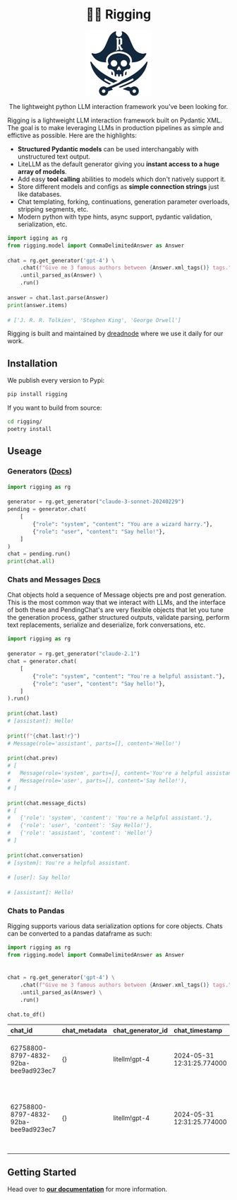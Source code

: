 <h1 align="center">
        🏴‍☠️ Rigging
    </h1>
    <p align="center">
        <img src="riggig-logo.svg" alt="Rigging Logo" width="150" align='center'/>
        <p align="center">The lightweight python LLM interaction framework you've been looking for.
        <br>

Rigging is a lightweight LLM interaction framework built on Pydantic XML. The goal is to make leveraging LLMs in production pipelines as simple and effictive as possible. Here are the highlights:

- **Structured Pydantic models** can be used interchangably with unstructured text output.
- LiteLLM as the default generator giving you **instant access to a huge array of models**.
- Add easy **tool calling** abilities to models which don't natively support it.
- Store different models and configs as **simple connection strings** just like databases.
- Chat templating, forking, continuations, generation parameter overloads, stripping segments, etc.
- Modern python with type hints, async support, pydantic validation, serialization, etc.

```py
import igging as rg
from rigging.model import CommaDelimitedAnswer as Answer

chat = rg.get_generator('gpt-4') \
    .chat(f"Give me 3 famous authors between {Answer.xml_tags()} tags.") \
    .until_parsed_as(Answer) \
    .run()

answer = chat.last.parse(Answer)
print(answer.items)

# ['J. R. R. Tolkien', 'Stephen King', 'George Orwell']
```

Rigging is built and maintained by [dreadnode](https://dreadnode.io) where we use it daily for our work.

## Installation
We publish every version to Pypi:
```bash
pip install rigging
```

If you want to build from source:
```bash
cd rigging/
poetry install
```

## Useage 

### Generators ([**Docs**](https://rigging.dreadnode.io/topics/generators/))

```py
import rigging as rg 

generator = rg.get_generator("claude-3-sonnet-20240229") 
pending = generator.chat(
    [
        {"role": "system", "content": "You are a wizard harry."},
        {"role": "user", "content": "Say hello!"},
    ]
)
chat = pending.run()
print(chat.all)
```

### Chats and Messages [**Docs**](https://rigging.dreadnode.io/topics/chats-and-messages/)

Chat objects hold a sequence of Message objects pre and post generation. This is the most common way that we interact with LLMs, and the interface of both these and PendingChat's are very flexible objects that let you tune the generation process, gather structured outputs, validate parsing, perform text replacements, serialize and deserialize, fork conversations, etc.

```python
import rigging as rg

generator = rg.get_generator("claude-2.1")
chat = generator.chat(
    [
        {"role": "system", "content": "You're a helpful assistant."},
        {"role": "user", "content": "Say hello!"},
    ]
).run()

print(chat.last)
# [assistant]: Hello!

print(f"{chat.last!r}")
# Message(role='assistant', parts=[], content='Hello!')

print(chat.prev)
# [
#   Message(role='system', parts=[], content='You're a helpful assistant.'),
#   Message(role='user', parts=[], content='Say hello!'),
# ]

print(chat.message_dicts)
# [
#   {'role': 'system', 'content': 'You're a helpful assistant.'},
#   {'role': 'user', 'content': 'Say Hello!'},
#   {'role': 'assistant', 'content': 'Hello!'}
# ]

print(chat.conversation)
# [system]: You're a helpful assistant.

# [user]: Say hello!

# [assistant]: Hello!
```

### Chats to Pandas

Rigging supports various data serialization options for core objects. Chats can be converted to a pandas dataframe as such:

```python
import rigging as rg
from rigging.model import CommaDelimitedAnswer as Answer


chat = rg.get_generator('gpt-4') \
    .chat(f"Give me 3 famous authors between {Answer.xml_tags()} tags.") \
    .until_parsed_as(Answer) \
    .run()

chat.to_df()

```

| chat_id                              | chat_metadata   | chat_generator_id   | chat_timestamp             | generated   | message_id                           | role      | content                                                                                  | parts                                                                                  |
|:-------------------------------------|:----------------|:--------------------|:---------------------------|:------------|:-------------------------------------|:----------|:-----------------------------------------------------------------------------------------|:---------------------------------------------------------------------------------------|
| 62758800-8797-4832-92ba-bee9ad923ec7 | {}              | litellm!gpt-4       | 2024-05-31 12:31:25.774000 | False       | 1c9f3021-5932-4b55-bb15-f9d182e54a5b | user      | Give me 3 famous authors between <comma-delimited-answer></comma-delimited-answer> tags. | []                                                                                     |
| 62758800-8797-4832-92ba-bee9ad923ec7 | {}              | litellm!gpt-4       | 2024-05-31 12:31:25.774000 | True        | b20da004-d54e-4c25-b287-e41f42bc6888 | assistant | <comma-delimited-answer>J.K. Rowling, Stephen King, Jane Austen</comma-delimited-answer> | [{"model": {"content": "J.K. Rowling, Stephen King, Jane Austen"}, "slice_": [0, 88]}] |


## Getting Started

Head over to **[our documentation](https://rigging.dreadnode.io)** for more information.